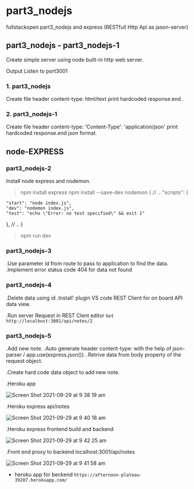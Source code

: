 # part3_nodejs

fullstackopen part3_nodejs and express (RESTfull Http Api as jason-server)

## part3_nodejs - part3_nodejs-1

Create simple server using node built-in http web server.

Output Listen to port3001

### 1. part3_nodejs

Create file header content-type: html/text print hardcoded response.end .

### 2. part3_nodejs-1

Create file header content-type: 'Content-Type': 'application/json' print hardcoded response.end json format.

## node-EXPRESS

### part3_nodejs-2

Install node express and nodemon.

> npm install express
> npm install --save-dev nodemon
> {
> // ..
> "scripts": {

    "start": "node index.js",
    "dev": "nodemon index.js",
    "test": "echo \"Error: no test specified\" && exit 1"

},
// ..
}

> npm run dev

### part3_nodejs-3

.Use parameter id from route to pass to application to find the data.
.Implement error status code 404 for data not found

### part3_nodejs-4

.Delete data using id
.Install' plugin VS code REST Client for on board API data view.

.Run server Request in REST Clent editor `Get http://localhost:3001/api/notes/2`

### part3_nodejs-5

.Add new note.
.Auto generate header content-type: with the help of json-parser / app.use(express.json()).
.Retrive data from body property of the request object.

.Create hard code data object to add new note.

.Heroku app

![Screen Shot 2021-09-29 at 9 38 19 am](https://user-images.githubusercontent.com/67087939/135179688-418d6de5-57e4-494f-96ea-1323bd4491a7.png)

.Heroku express api/notes

![Screen Shot 2021-09-29 at 9 40 18 am](https://user-images.githubusercontent.com/67087939/135179832-abc61a32-c748-422d-a88d-3f5071bfbdfb.png)

.Heroku express frontend build and backend

![Screen Shot 2021-09-29 at 9 42 25 am](https://user-images.githubusercontent.com/67087939/135179969-db4f5d80-3379-4a0c-a0f2-6b8a6e259528.png)

.Front end proxy to backend localhost:3001/api/notes

![Screen Shot 2021-09-29 at 9 41 58 am](https://user-images.githubusercontent.com/67087939/135179934-c1f9a573-8827-4ada-ad86-7b8cedb1fe6e.png)

- heroku app for beckend
  `https://afternoon-plateau-39207.herokuapp.com/`
